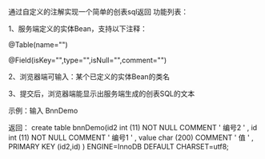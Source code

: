 通过自定义的注解实现一个简单的创表sql返回
功能列表：

1、服务端定义的实体Bean，支持以下注释：

@Table(name="")

@Field(isKey="",type="",isNull="",comment="")

2、浏览器端可输入：某个已定义的实体Bean的类名

3、提交后，浏览器端能显示出服务端生成的创表SQL的文本

示例：输入 BnnDemo

返回：
create table bnnDemo(id2 int (11) NOT NULL COMMENT ' 编号2 ' ,
id int (11) NOT NULL COMMENT ' 编号1 ' ,
value char (200) COMMENT ' 值 ' ,
PRIMARY KEY (id2,id) )
ENGINE=InnoDB DEFAULT CHARSET=utf8;
